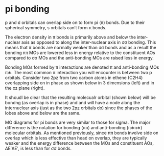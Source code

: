 # pi bonding

p and d orbitals can overlap side on to form pi (π) bonds. Due to their spherical symmetry, s orbitals can’t form π bonds. 

The electron density in π bonds is primarily above and below the inter-nuclear axis as opposed to along the inter-nuclear axis in σσ bonding. This means that π bonds are normally weaker than σσ bonds and as a result the bonding ππ MOs are lowered less in energy relative to the constituent AOs compared to σσ MOs and the anti-bonding MOs are raised less in energy. 

Bonding MOs formed by π interactions are denoted π and anti-bonding MOs π∗.
The most common π interaction you will encounter is between two p orbitals. Consider two 2pz from two carbon atoms in ethene (C2H4) overlapping side on in phase as shown below in 3 dimensions (left) and in the xz plane (right).

It shoudl be clear that the resulting molecualr orbital (shown below) will be bondng (as overlap is in phase) and and will have a node along the internuclear axis (just as the two 2pz orbitals do) since the phases of the lobes above and below are the same. 



MO diagrams for pi bonds are very similar to those for sigma. The major difference is the notation for bonding (ππ) and anti-bonding (π∗π∗) molecular orbitals.
As mentioned previously, since ππ bonds involve side on overlap which is less effective than head on overlap, they are typically weaker and the energy difference between the MOs and constituent AOs, ΔE′ΔE′, is less than for σσ bonds.  

